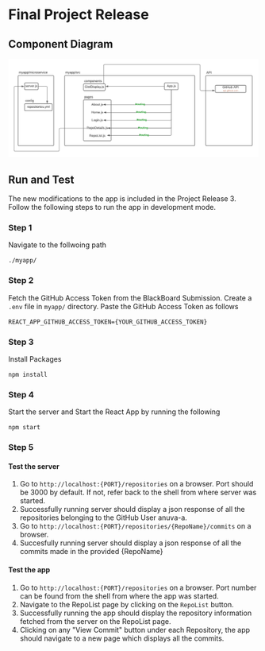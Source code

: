 # Final Project Release
## Component Diagram
![Screenshot of RepoList Page](componentUML.png)
## Run and Test
The new modifications to the app is included in the Project Release 3. Follow the following steps to run the app in development mode.

### Step 1
Navigate to the follwoing path
```
./myapp/
```
### Step 2
Fetch the GitHub Access Token from the BlackBoard Submission. Create a `.env` file in `myapp/` directory. Paste the GitHub Access Token as follows
```
REACT_APP_GITHUB_ACCESS_TOKEN={YOUR_GITHUB_ACCESS_TOKEN}
```
### Step 3
Install Packages
```
npm install
```
### Step 4
Start the server and
Start the React App by running the following
```
npm start
```
### Step 5
#### Test the server
1. Go to `http://localhost:{PORT}/repositories` on a browser. 
Port should be 3000 by default. If not, refer back to the shell from where server was started.
2. Successfully running server should display a json response of all the repositories belonging to the GitHub User anuva-a.
3. Go to `http://localhost:{PORT}/repositories/{RepoName}/commits` on a browser.
4. Succesfully running server should display a json response of all the commits made in the provided {RepoName}
#### Test the app
1. Go to `http://localhost:{PORT}/repositories` on a browser. Port number can be found from the shell from where the app was started.
2. Navigate to the RepoList page by clicking on the `RepoList` button.
3. Successfully running the app should display the repository information fetched from the server on the RepoList page.
4. Clicking on any "View Commit" button under each Repository, the app should navigate to a new page which displays all the commits.
